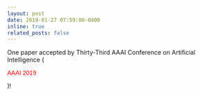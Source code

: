 ```yaml
---
layout: post
date: 2019-01-27 07:59:00-0400
inline: true
related_posts: false
---
```


One paper accepted by Thirty-Third AAAI Conference on Artificial Intelligence (<p style="color:red;font-family:sans-serif;">AAAI 2019<p>)!
